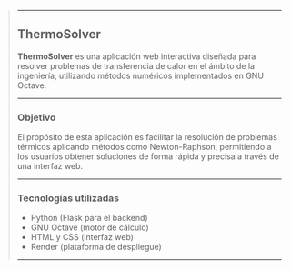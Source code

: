 >---
>## ThermoSolver
>
>**ThermoSolver** es una aplicación web interactiva diseñada para resolver problemas de transferencia de calor en el ámbito de la ingeniería, utilizando métodos numéricos implementados en GNU Octave.
>
>---
>
>### Objetivo
>
>El propósito de esta aplicación es facilitar la resolución de problemas térmicos aplicando métodos como Newton-Raphson, permitiendo a los usuarios obtener soluciones de forma rápida y precisa a través de una interfaz web.
>
>---
>
>### Tecnologías utilizadas
>
>- Python (Flask para el backend)
>- GNU Octave (motor de cálculo)
>- HTML y CSS (interfaz web)
>- Render (plataforma de despliegue)
>
>---